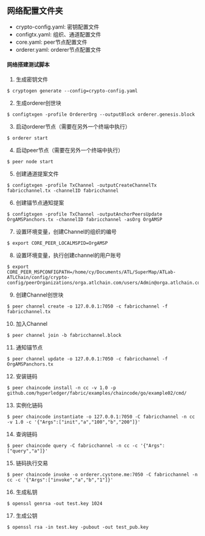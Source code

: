 ## 网络配置文件夹

- crypto-config.yaml: 密钥配置文件
- configtx.yaml: 组织、通道配置文件
- core.yaml: peer节点配置文件
- orderer.yaml: orderer节点配置文件

#### 网络搭建测试脚本

1. 生成密钥文件
```
$ cryptogen generate --config=crypto-config.yaml
```

2. 生成orderer创世块
```
$ configtxgen -profile OrdererOrg --outputBlock orderer.genesis.block
```

3. 启动orderer节点（需要在另外一个终端中执行）
```
$ orderer start
```

4. 启动peer节点（需要在另外一个终端中执行）
```
$ peer node start
```

5. 创建通道提案文件
```
$ configtxgen -profile TxChannel -outputCreateChannelTx fabricchannel.tx -channelID fabricchannel
```

6. 创建锚节点通知提案
```
$ configtxgen -profile TxChannel -outputAnchorPeersUpdate OrgAMSPanchors.tx -channelID fabricchannel -asOrg OrgAMSP
```

7. 设置环境变量，创建Channel的组织的编号
```
$ export CORE_PEER_LOCALMSPID=OrgAMSP
```

8. 设置环境变量，执行创建channel的用户账号
```
$ export CORE_PEER_MSPCONFIGPATH=/home/cy/Documents/ATL/SuperMap/ATLab-ATLChain/config/crypto-config/peerOrganizations/orga.atlchain.com/users/Admin@orga.atlchain.com/msp
```

9. 创建Channel创世块
```
$ peer channel create -o 127.0.0.1:7050 -c fabricchannel -f fabricchannel.tx
```

10. 加入Channel
```
$ peer channel join -b fabricchannel.block
```

11. 通知锚节点
```
$ peer channel update -o 127.0.0.1:7050 -c fabricchannel -f OrgAMSPanchors.tx
```

12. 安装链码
```
$ peer chaincode install -n cc -v 1.0 -p github.com/hyperledger/fabric/examples/chaincode/go/example02/cmd/
```

13. 实例化链码
```
$ peer chaincode instantiate -o 127.0.0.1:7050 -C fabricchannel -n cc -v 1.0 -c '{"Args":["init","a","100","b","200"]}'
```

14. 查询链码
```
$ peer chaincode query -C fabricchannel -n cc -c '{"Args":["query","a"]}'
```

15. 链码执行交易
```
$ peer chaincode invoke -o orderer.cystone.me:7050 -C fabricchannel -n cc -c '{"Args":["invoke","a","b","1"]}'
```

16. 生成私钥
```
$ openssl genrsa -out test.key 1024
```

17. 生成公钥
```
$ openssl rsa -in test.key -pubout -out test_pub.key
```
